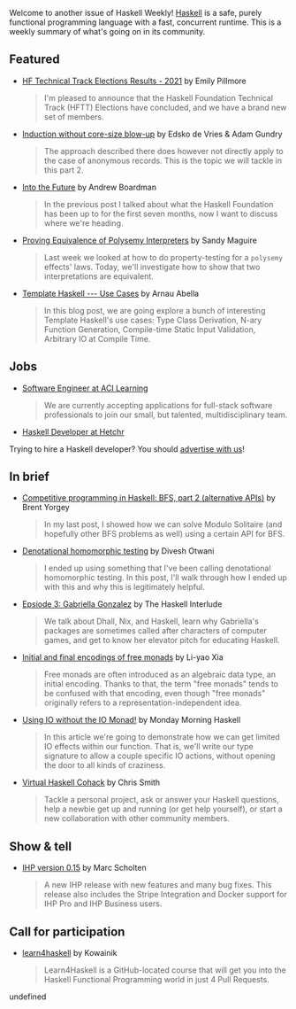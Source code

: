 Welcome to another issue of Haskell Weekly!
[Haskell](https://www.haskell.org) is a safe, purely functional programming language with a fast, concurrent runtime.
This is a weekly summary of what's going on in its community.

## Featured

- [HF Technical Track Elections Results - 2021](https://discourse.haskell.org/t/hf-technical-track-elections-results-2021/3432?u=taylorfausak) by Emily Pillmore
  > I'm pleased to announce that the Haskell Foundation Technical Track (HFTT) Elections have concluded, and we have a brand new set of members.

- [Induction without core-size blow-up](https://well-typed.com/blog/2021/10/large-records-part-2/) by Edsko de Vries & Adam Gundry
  > The approach described there does however not directly apply to the case of anonymous records. This is the topic we will tackle in this part 2.

- [Into the Future](https://haskell-foundation.medium.com/into-the-future-8f8968094d91) by Andrew Boardman
  > In the previous post I talked about what the Haskell Foundation has been up to for the first seven months, now I want to discuss where we're heading.

- [Proving Equivalence of Polysemy Interpreters](https://reasonablypolymorphic.com/blog/proving-equivalence/index.html) by Sandy Maguire
  > Last week we looked at how to do property-testing for a `polysemy` effects' laws. Today, we'll investigate how to show that two interpretations are equivalent.

- [Template Haskell --- Use Cases](https://monadplus.pro/haskell/2021/10/14/th/) by Arnau Abella
  > In this blog post, we are going explore a bunch of interesting Template Haskell's use cases: Type Class Derivation, N-ary Function Generation, Compile-time Static Input Validation, Arbitrary IO at Compile Time.

## Jobs

- [Software Engineer at ACI Learning](https://acilearning.applytojob.com/apply/kjzAYJ1SPF/Software-Engineer?referrer=20210930010931J0GSUOJG1BPYT5ED)
  > We are currently accepting applications for full-stack software professionals to join our small, but talented, multidisciplinary team.

- [Haskell Developer at Hetchr](https://www.hetchr.com/join-us)

Trying to hire a Haskell developer?
You should [advertise with us](https://haskellweekly.news/advertising.html)!

## In brief

- [Competitive programming in Haskell: BFS, part 2 (alternative APIs)](https://byorgey.wordpress.com/2021/10/18/competitive-programming-in-haskell-bfs-part-2-alternative-apis/) by Brent Yorgey
  > In my last post, I showed how we can solve Modulo Solitaire (and hopefully other BFS problems as well) using a certain API for BFS.

- [Denotational homomorphic testing](https://www.tweag.io/blog/2021-10-13-homomorphic-testing/) by Divesh Otwani
  > I ended up using something that I've been calling denotational homomorphic testing. In this post, I'll walk through how I ended up with this and why this is legitimately helpful.

- [Epsiode 3: Gabriella Gonzalez](https://www.buzzsprout.com/1817535/9368484-03-gabriella-gonzalez) by The Haskell Interlude
  > We talk about Dhall, Nix, and Haskell, learn why Gabriella's packages are sometimes called after characters of computer games, and get to know her elevator pitch for educating Haskell.

- [Initial and final encodings of free monads](https://blog.poisson.chat/posts/2021-10-20-initial-final-free-monad.html) by Li-yao Xia
  > Free monads are often introduced as an algebraic data type, an initial encoding. Thanks to that, the term "free monads" tends to be confused with that encoding, even though "free monads" originally refers to a representation-independent idea.

- [Using IO without the IO Monad!](https://mmhaskell.com/blog/2021/10/18/using-io-without-the-io-monad) by Monday Morning Haskell
  > In this article we're going to demonstrate how we can get limited IO effects within our function. That is, we'll write our type signature to allow a couple specific IO actions, without opening the door to all kinds of craziness.

- [Virtual Haskell Cohack](https://www.meetup.com/NY-Haskell/events/280998863) by Chris Smith
  > Tackle a personal project, ask or answer your Haskell questions, help a newbie get up and running (or get help yourself), or start a new collaboration with other community members.

## Show & tell

- [IHP version 0.15](https://github.com/digitallyinduced/ihp/releases/tag/v0.15.0) by Marc Scholten
  > A new IHP release with new features and many bug fixes. This release also includes the Stripe Integration and Docker support for IHP Pro and IHP Business users.

## Call for participation

<!-- Runs from 2021-10-07 to 2021-10-28. -->
- [learn4haskell](https://github.com/kowainik/learn4haskell) by Kowainik
  > Learn4Haskell is a GitHub-located course that will get you into the Haskell Functional Programming world in just 4 Pull Requests.

undefined
